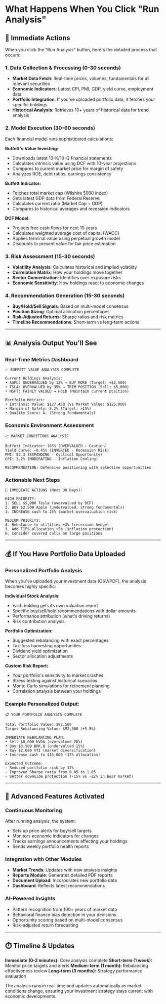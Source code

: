 # What Happens When You Click "Run Analysis"

## 🎯 **Immediate Actions**

When you click the "Run Analysis" button, here's the detailed process that occurs:

### **1. Data Collection & Processing (0-30 seconds)**
- **Market Data Fetch**: Real-time prices, volumes, fundamentals for all relevant securities
- **Economic Indicators**: Latest CPI, PMI, GDP, yield curve, employment data
- **Portfolio Integration**: If you've uploaded portfolio data, it fetches your specific holdings
- **Historical Analysis**: Retrieves 10+ years of historical data for trend analysis

### **2. Model Execution (30-60 seconds)**
Each financial model runs sophisticated calculations:

**Buffett's Value Investing:**
- Downloads latest 10-K/10-Q financial statements
- Calculates intrinsic value using DCF with 10-year projections
- Compares to current market price for margin of safety
- Analyzes ROE, debt ratios, earnings consistency

**Buffett Indicator:**
- Fetches total market cap (Wilshire 5000 index)
- Gets latest GDP data from Federal Reserve
- Calculates current ratio (Market Cap ÷ GDP)
- Compares to historical averages and recession indicators

**DCF Model:**
- Projects free cash flows for next 10 years
- Calculates weighted average cost of capital (WACC)
- Applies terminal value using perpetual growth model
- Discounts to present value for fair price estimation

### **3. Risk Assessment (15-30 seconds)**
- **Volatility Analysis**: Calculates historical and implied volatility
- **Correlation Matrix**: How your holdings move together
- **Sector Concentration**: Identifies over-exposure risks
- **Economic Sensitivity**: How holdings react to economic changes

### **4. Recommendation Generation (15-30 seconds)**
- **Buy/Hold/Sell Signals**: Based on multi-model consensus
- **Position Sizing**: Optimal allocation percentages
- **Risk-Adjusted Returns**: Sharpe ratios and risk metrics
- **Timeline Recommendations**: Short-term vs long-term actions

---

## 📊 **Analysis Output You'll See**

### **Real-Time Metrics Dashboard**
```
✅ BUFFETT VALUE ANALYSIS COMPLETE

Current Holdings Analysis:
• AAPL: UNDERVALUED by 12% → BUY MORE (Target: +$2,500)
• TSLA: OVERVALUED by 35% → TRIM POSITION (Sell: $5,000)
• MSFT: FAIRLY VALUED → HOLD (Maintain current position)

Portfolio Metrics:
• Intrinsic Value: $127,450 (vs Market Value: $125,000)
• Margin of Safety: 8.2% (Target: >15%)
• Quality Score: A- (Strong fundamentals)
```

### **Economic Environment Assessment**
```
📈 MARKET CONDITIONS ANALYSIS

Buffett Indicator: 185% (OVERVALUED - Caution)
Yield Curve: -0.45% (INVERTED - Recession Risk)
PMI: 52.3 (EXPANDING - Cyclical Opportunity)
CPI: 3.2% (MODERATING - Inflation Cooling)

RECOMMENDATION: Defensive positioning with selective opportunities
```

### **Actionable Next Steps**
```
🎯 IMMEDIATE ACTIONS (Next 30 Days):

HIGH PRIORITY:
1. SELL $5,000 Tesla (overvalued by DCF)
2. BUY $2,500 Apple (undervalued, strong fundamentals)
3. INCREASE cash to 25% (market overvaluation risk)

MEDIUM PRIORITY:
4. Rebalance to utilities +3% (recession hedge)
5. Add TIPS allocation +5% (inflation protection)
6. Consider covered calls on large positions
```

---

## 💰 **If You Have Portfolio Data Uploaded**

### **Personalized Portfolio Analysis**
When you've uploaded your investment data (CSV/PDF), the analysis becomes highly specific:

**Individual Stock Analysis:**
- Each holding gets its own valuation report
- Specific buy/sell/hold recommendations with dollar amounts
- Performance attribution (what's driving returns)
- Risk contribution analysis

**Portfolio Optimization:**
- Suggested rebalancing with exact percentages
- Tax-loss harvesting opportunities
- Dividend yield optimization
- Sector allocation adjustments

**Custom Risk Report:**
- Your portfolio's sensitivity to market crashes
- Stress testing against historical scenarios
- Monte Carlo simulations for retirement planning
- Correlation analysis between your holdings

### **Example Personalized Output:**
```
📋 YOUR PORTFOLIO ANALYSIS COMPLETE

Total Portfolio Value: $87,500
Target Rebalancing Value: $92,300 (+5.5%)

IMMEDIATE REBALANCING PLAN:
• Sell $8,000 NVDA (overvalued 28%)
• Buy $3,500 BRK.B (undervalued 15%)
• Buy $2,000 VTI (market diversification)
• Increase cash to $15,000 (17% allocation)

Expected Outcome:
- Reduced portfolio risk by 12%
- Improved Sharpe ratio from 0.85 to 1.05
- Better downside protection (-15% vs -22% in bear market)
```

---

## 🚀 **Advanced Features Activated**

### **Continuous Monitoring**
After running analysis, the system:
- Sets up price alerts for buy/sell targets
- Monitors economic indicators for changes
- Tracks earnings announcements affecting your holdings
- Sends weekly portfolio health reports

### **Integration with Other Modules**
- **Market Trends**: Updates with new analysis insights
- **Reports Module**: Generates detailed PDF reports
- **Document Upload**: Incorporates new portfolio data
- **Dashboard**: Reflects latest recommendations

### **AI-Powered Insights**
- Pattern recognition from 100+ years of market data
- Behavioral finance bias detection in your decisions
- Opportunity scoring based on multi-model consensus
- Risk-adjusted return forecasting

---

## ⏱️ **Timeline & Updates**

**Immediate (0-2 minutes):** Core analysis complete
**Short-term (1 week):** Monitor price targets and alerts
**Medium-term (1 month):** Rebalancing effectiveness review
**Long-term (3 months):** Strategy performance evaluation

The analysis runs in real-time and updates automatically as market conditions change, ensuring your investment strategy stays current with economic developments. 